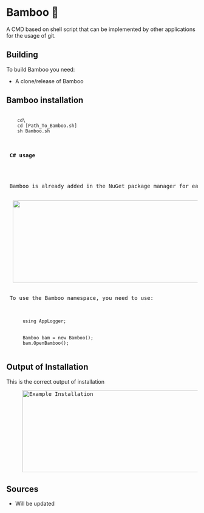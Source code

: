 # Bamboo 🎋
A CMD based on shell script that can be implemented by other applications for the usage of git.

## Building
To build Bamboo you need:
- A clone/release of Bamboo

<h2> Bamboo installation</h2>
<pre>
  <code>
    cd\
    cd [Path_To_Bamboo.sh]
    sh Bamboo.sh
  </code>
  <h4> C# usage</h4>
  <p> Bamboo is already added in the NuGet package manager for easy use. To use Bamboo you need to install it with the NuGet manager</p>
  <img src="https://i.imgur.com/uyYpvQF.png" width="718" height="216"> 
  <p> To use the Bamboo namespace, you need to use:</p>
    <code>
      using AppLogger;
    </code>
    <code>
      Bamboo bam = new Bamboo();
      bam.OpenBamboo();
    </code>
</pre>

<h2> Output of Installation</h2>
<p>
  This is the correct output of installation
</p>
<pre>
     <img src="https://i.imgur.com/2omg4lf.png" alt="Example Installation" width="718" height="216"> 
</pre>
<h2> Sources</h2>
<ul>
  <li>Will be updated</li>
</ul>
